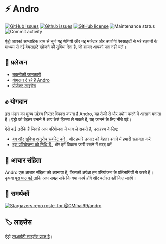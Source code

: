 # ⚡ Andro

[![GitHub issues](https://img.shields.io/github/issues/CMihai99/andro?style=flat-square)](https://github.com/CMihai99/andro/issues)
[![Github issues](https://img.shields.io/github/issues-closed/CMihai99/andro?style=flat-square)](https://github.com/CMihai99/andro/issues?q=is%3Aissue+is%3Aclosed)
[![GitHub license](https://img.shields.io/github/license/CMihai99/andro?color=g&style=flat-square)](https://github.com/CMihai99/andro/blob/master/LICENSE)
![Maintenance status](https://img.shields.io/maintenance/yes/2021?style=flat-square)
![Commit activity](https://img.shields.io/github/commit-activity/w/CMihai99/andro?color=g&style=flat-square)

एंड्रो आपको साप्ताहिक हाथ से चुनी गई श्रेणियों और नई मजेदार और उपयोगी वेबसाइटों से भरे रुझानों के माध्यम से नई वेबसाइटें खोजने की सुविधा देता है, जो शायद आपको पता नहीं चले।

## 📃 प्रलेखन

  - [तकनीकी जानकारी](https://github.com/CMihai99/andro/blob/main/README.md)
  - [योगदान दे रहे हैं Andro](https://github.com/CMihai99/andro/blob/main/CONTRIBUTING.md)
  - [प्रोजेक्ट लाइसेंस](https://github.com/CMihai99/andro/blob/main/LICENSE)

## ✊ योगदान

इस भंडार का मुख्य उद्देश्य निरंतर विकास करना है Andro, यह तेजी से और प्रयोग करने में आसान बनाता है। एंड्रो को बेहतर बनाने में आप कैसे हिस्सा ले सकते हैं, यह जानने के लिए नीचे पढ़ें।

ऐसे कई तरीके हैं जिनसे आप परियोजना में भाग ले सकते हैं, उदाहरण के लिए:

  - [ बग और सुविधा अनुरोध सबमिट करें ](https://github.com/CMihai99/andro/issues), और हमारे उत्पाद को बेहतर बनाने में हमारी सहायता करें
  - [ इस परियोजना को निधि दें ](https://www.paypal.com/paypalme/Impulse884?locale.x=en_US), और हमें विकास जारी रखने में मदद करें

## 🙌 आचार संहिता

Andro एक आचार संहिता को अपनाया है, जिसकी अपेक्षा हम परियोजना के प्रतिभागियों से करते हैं। कृपया [ पूरा पाठ पढ़ें ](https://code.fb.com/codeofconduct) ताकि आप समझ सकें कि क्या कार्य होंगे और बर्दाश्त नहीं किए जाएंगे।

## 👏 समर्थकों

[![Stargazers repo roster for @CMihai99/andro](https://reporoster.com/stars/CMihai99/andro)](https://github.com/CMihai99/andro/stargazers)

## 🏷 लाइसेंस

एंड्रो [एमआईटी लाइसेंस प्राप्त है](LICENSE)।